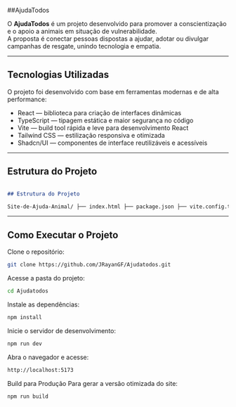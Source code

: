##AjudaTodos

O **AjudaTodos** é um projeto desenvolvido para promover a conscientização e o apoio a animais em situação de vulnerabilidade.  
A proposta é conectar pessoas dispostas a ajudar, adotar ou divulgar campanhas de resgate, unindo tecnologia e empatia.

---

## Tecnologias Utilizadas

O projeto foi desenvolvido com base em ferramentas modernas e de alta performance:

- React — biblioteca para criação de interfaces dinâmicas  
- TypeScript — tipagem estática e maior segurança no código  
- Vite — build tool rápida e leve para desenvolvimento React  
- Tailwind CSS — estilização responsiva e otimizada  
- Shadcn/UI — componentes de interface reutilizáveis e acessíveis  

---

## Estrutura do Projeto
```Markdown

## Estrutura do Projeto

Site-de-Ajuda-Animal/ ├── index.html ├── package.json ├── vite.config.ts ├── tsconfig.json ├── src/ │ ├── main.tsx │ ├── App.tsx │ ├── index.css │ └── componentes/ │ ├── Cabeçalho.tsx │ ├── HeroSection.tsx │ ├── AboutSection.tsx │ ├── ProjectSection.tsx │ ├── SolutionsSection.tsx │ ├── Rodapé.tsx │ └── UI/ (componentes reutilizáveis) ├── Attributions.md └── README.md
```
---

## Como Executar o Projeto

Clone o repositório:
```bash
git clone https://github.com/JRayanGF/Ajudatodos.git
```                        


Acesse a pasta do projeto:
```bash
cd Ajudatodos
```

Instale as dependências:
```bash
npm install
```

Inicie o servidor de desenvolvimento:
```bash
npm run dev
```

Abra o navegador e acesse:
```bash
http://localhost:5173
```

Build para Produção
Para gerar a versão otimizada do site:
```bash
npm run build
```
